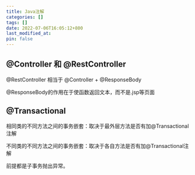 ```yaml
---
title: Java注解
categories: []
tags: []
date: 2022-07-06T16:05:12+800
last_modified_at: 
pin: false
---
```


## @Controller 和 @RestController

@RestController 相当于 @Controller + @ResponseBody

@ResponseBody的作用在于使函数返回文本，而不是.jsp等页面

## @Transactional

相同类的不同方法之间的事务嵌套：取决于最外层方法是否有加@Transactional注解

不同类的不同方法之间的事务嵌套：取决于各自方法是否有加@Transactional注解

前提都是子事务抛出异常。